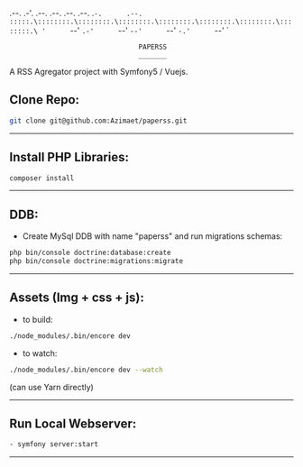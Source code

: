   .--.      .-'.      .--.      .--.      .--.      .--.      .`-.      .--.
:::::.\::::::::.\::::::::.\::::::::.\::::::::.\::::::::.\::::::::.\::::::::.\
'      `--'      `.-'      `--'      `--'      `--'      `-.'      `--'      `

                                    PAPERSS
                                    _______

A RSS Agregator project with Symfony5 / Vuejs.


## Clone Repo:
```bash
git clone git@github.com:Azimaet/paperss.git
```
_____


## Install PHP Libraries:
```bash
composer install
```
_____


## DDB:
- Create MySql DDB with name "paperss" and run migrations schemas:

```bash
php bin/console doctrine:database:create
php bin/console doctrine:migrations:migrate
```
_____


## Assets (Img + css + js):
- to build: 
```bash
./node_modules/.bin/encore dev
```
- to watch: 
```bash
./node_modules/.bin/encore dev --watch
```
(can use Yarn directly)
_____


## Run Local Webserver:
```bash
- symfony server:start
```
_____
